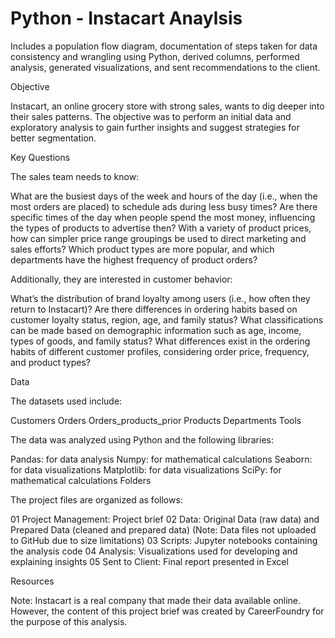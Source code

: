 # Python - Instacart Anaylsis

Includes a population flow diagram, documentation of steps taken for data consistency and wrangling using Python, derived columns, performed analysis, generated visualizations, and sent recommendations to the client.

Objective

Instacart, an online grocery store with strong sales, wants to dig deeper into their sales patterns. The objective was to perform an initial data and exploratory analysis to gain further insights and suggest strategies for better segmentation.

Key Questions

The sales team needs to know:

What are the busiest days of the week and hours of the day (i.e., when the most orders are placed) to schedule ads during less busy times?
Are there specific times of the day when people spend the most money, influencing the types of products to advertise then?
With a variety of product prices, how can simpler price range groupings be used to direct marketing and sales efforts?
Which product types are more popular, and which departments have the highest frequency of product orders?

Additionally, they are interested in customer behavior:

What’s the distribution of brand loyalty among users (i.e., how often they return to Instacart)?
Are there differences in ordering habits based on customer loyalty status, region, age, and family status?
What classifications can be made based on demographic information such as age, income, types of goods, and family status?
What differences exist in the ordering habits of different customer profiles, considering order price, frequency, and product types?

Data

The datasets used include:

Customers
Orders
Orders_products_prior
Products
Departments
Tools

The data was analyzed using Python and the following libraries:

Pandas: for data analysis
Numpy: for mathematical calculations
Seaborn: for data visualizations
Matplotlib: for data visualizations
SciPy: for mathematical calculations
Folders

The project files are organized as follows:

01 Project Management: Project brief
02 Data: Original Data (raw data) and Prepared Data (cleaned and prepared data) (Note: Data files not uploaded to GitHub due to size limitations)
03 Scripts: Jupyter notebooks containing the analysis code
04 Analysis: Visualizations used for developing and explaining insights
05 Sent to Client: Final report presented in Excel

Resources

Note: Instacart is a real company that made their data available online. However, the content of this project brief was created by CareerFoundry for the purpose of this analysis.

